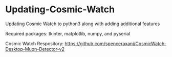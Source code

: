 # Updating-Cosmic-Watch
Updating Cosmic Watch to python3 along with adding additional features

Required packages:
tkinter,
matplotlib,
numpy, 
and
pyserial

Cosmic Watch Respository: https://github.com/spenceraxani/CosmicWatch-Desktop-Muon-Detector-v2
